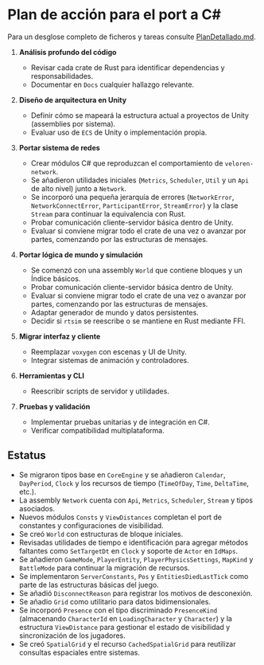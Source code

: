# Plan de acción para el port a C#
Para un desglose completo de ficheros y tareas consulte [PlanDetallado.md](PlanDetallado.md).


1. **Análisis profundo del código**
   - Revisar cada crate de Rust para identificar dependencias y responsabilidades.
   - Documentar en `Docs` cualquier hallazgo relevante.

2. **Diseño de arquitectura en Unity**
   - Definir cómo se mapeará la estructura actual a proyectos de Unity (assemblies por sistema).
   - Evaluar uso de `ECS` de Unity o implementación propia.

3. **Portar sistema de redes**
   - Crear módulos C# que reproduzcan el comportamiento de `veloren-network`.
   - Se añadieron utilidades iniciales (`Metrics`, `Scheduler`, `Util` y un `Api` de alto nivel) junto a `Network`.
   - Se incorporó una pequeña jerarquía de errores (`NetworkError`, `NetworkConnectError`, `ParticipantError`, `StreamError`) y la clase `Stream` para continuar la equivalencia con Rust.
   - Probar comunicación cliente-servidor básica dentro de Unity.
   - Evaluar si conviene migrar todo el crate de una vez o avanzar por partes, comenzando por las estructuras de mensajes.

4. **Portar lógica de mundo y simulación**
   - Se comenzó con una assembly `World` que contiene bloques y un Índice básicos.
   - Probar comunicación cliente-servidor básica dentro de Unity.
   - Evaluar si conviene migrar todo el crate de una vez o avanzar por partes, comenzando por las estructuras de mensajes.
   - Adaptar generador de mundo y datos persistentes.
   - Decidir si `rtsim` se reescribe o se mantiene en Rust mediante FFI.

5. **Migrar interfaz y cliente**
   - Reemplazar `voxygen` con escenas y UI de Unity.
   - Integrar sistemas de animación y controladores.

6. **Herramientas y CLI**
   - Reescribir scripts de servidor y utilidades.

7. **Pruebas y validación**
   - Implementar pruebas unitarias y de integración en C#.
   - Verificar compatibilidad multiplataforma.

## Estatus
- Se migraron tipos base en `CoreEngine` y se añadieron `Calendar`, `DayPeriod`,
  `Clock` y los recursos de tiempo (`TimeOfDay`, `Time`, `DeltaTime`, etc.).
- La assembly `Network` cuenta con `Api`, `Metrics`, `Scheduler`, `Stream` y tipos asociados.
- Nuevos módulos `Consts` y `ViewDistances` completan el port de constantes y configuraciones de visibilidad.
- Se creó `World` con estructuras de bloque iniciales.
- Revisadas utilidades de tiempo e identificación para agregar métodos faltantes como `SetTargetDt` en `Clock` y soporte de `Actor` en `IdMaps`.
- Se añadieron `GameMode`, `PlayerEntity`, `PlayerPhysicsSettings`, `MapKind` y `BattleMode` para continuar la migración de recursos.
- Se implementaron `ServerConstants`, `Pos` y `EntitiesDiedLastTick` como parte de las estructuras básicas del juego.
- Se añadió `DisconnectReason` para registrar los motivos de desconexión.
- Se añadio `Grid` como utilitario para datos bidimensionales.
- Se incorporó `Presence` con el tipo discriminado `PresenceKind` (almacenando `CharacterId` en `LoadingCharacter` y `Character`) y la estructura `ViewDistance` para gestionar el estado de visibilidad y sincronización de los jugadores.
- Se creó `SpatialGrid` y el recurso `CachedSpatialGrid` para reutilizar consultas espaciales entre sistemas.
